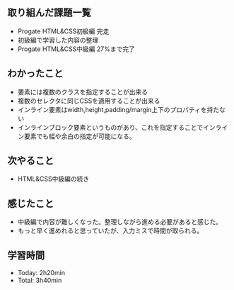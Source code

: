 ## 取り組んだ課題一覧
- Progate HTML&CSS初級編 完走
- 初級編で学習した内容の整理
- Progate HTML&CSS中級編 27%まで完了
## わかったこと
- 要素には複数のクラスを指定することが出来る
- 複数のセレクタに同じCSSを適用することが出来る
- インライン要素はwidth,height,padding/margin上下のプロパティを持たない
- インラインブロック要素というものがあり、これを指定することでインライン要素でも幅や余白の指定が可能になる。
## 次やること
- HTML&CSS中級編の続き
## 感じたこと
- 中級編で内容が難しくなった。整理しながら進める必要があると感じた。
- もっと早く進めれると思っていたが、入力ミスで時間が取られる。
## 学習時間
- Today: 2h20min
- Total: 3h40min

